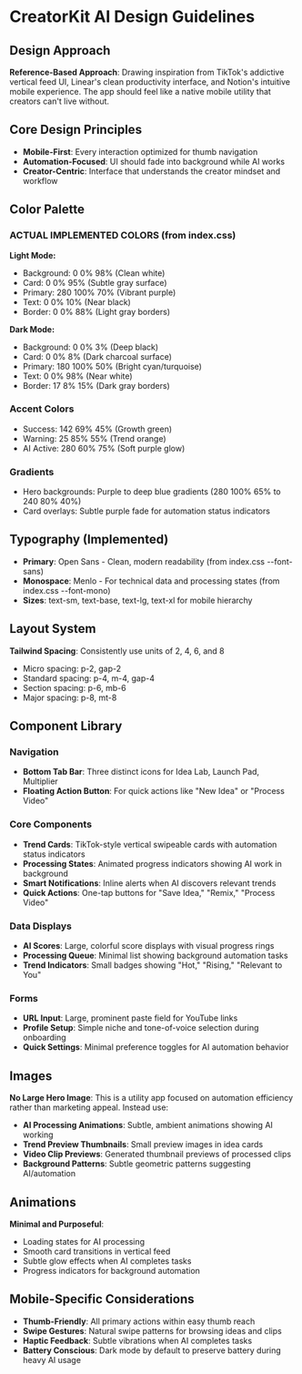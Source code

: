 # CreatorKit AI Design Guidelines

## Design Approach
**Reference-Based Approach**: Drawing inspiration from TikTok's addictive vertical feed UI, Linear's clean productivity interface, and Notion's intuitive mobile experience. The app should feel like a native mobile utility that creators can't live without.

## Core Design Principles
- **Mobile-First**: Every interaction optimized for thumb navigation
- **Automation-Focused**: UI should fade into background while AI works
- **Creator-Centric**: Interface that understands the creator mindset and workflow

## Color Palette

### ACTUAL IMPLEMENTED COLORS (from index.css)

**Light Mode:**
- Background: 0 0% 98% (Clean white)
- Card: 0 0% 95% (Subtle gray surface)
- Primary: 280 100% 70% (Vibrant purple)
- Text: 0 0% 10% (Near black)
- Border: 0 0% 88% (Light gray borders)

**Dark Mode:**
- Background: 0 0% 3% (Deep black)
- Card: 0 0% 8% (Dark charcoal surface) 
- Primary: 180 100% 50% (Bright cyan/turquoise)
- Text: 0 0% 98% (Near white)
- Border: 17 8% 15% (Dark gray borders)

### Accent Colors
- Success: 142 69% 45% (Growth green)
- Warning: 25 85% 55% (Trend orange)
- AI Active: 280 60% 75% (Soft purple glow)

### Gradients
- Hero backgrounds: Purple to deep blue gradients (280 100% 65% to 240 80% 40%)
- Card overlays: Subtle purple fade for automation status indicators

## Typography (Implemented)
- **Primary**: Open Sans - Clean, modern readability (from index.css --font-sans)
- **Monospace**: Menlo - For technical data and processing states (from index.css --font-mono)
- **Sizes**: text-sm, text-base, text-lg, text-xl for mobile hierarchy

## Layout System
**Tailwind Spacing**: Consistently use units of 2, 4, 6, and 8
- Micro spacing: p-2, gap-2
- Standard spacing: p-4, m-4, gap-4
- Section spacing: p-6, mb-6
- Major spacing: p-8, mt-8

## Component Library

### Navigation
- **Bottom Tab Bar**: Three distinct icons for Idea Lab, Launch Pad, Multiplier
- **Floating Action Button**: For quick actions like "New Idea" or "Process Video"

### Core Components
- **Trend Cards**: TikTok-style vertical swipeable cards with automation status indicators
- **Processing States**: Animated progress indicators showing AI work in background
- **Smart Notifications**: Inline alerts when AI discovers relevant trends
- **Quick Actions**: One-tap buttons for "Save Idea," "Remix," "Process Video"

### Data Displays
- **AI Scores**: Large, colorful score displays with visual progress rings
- **Processing Queue**: Minimal list showing background automation tasks
- **Trend Indicators**: Small badges showing "Hot," "Rising," "Relevant to You"

### Forms
- **URL Input**: Large, prominent paste field for YouTube links
- **Profile Setup**: Simple niche and tone-of-voice selection during onboarding
- **Quick Settings**: Minimal preference toggles for AI automation behavior

## Images
**No Large Hero Image**: This is a utility app focused on automation efficiency rather than marketing appeal. Instead use:
- **AI Processing Animations**: Subtle, ambient animations showing AI working
- **Trend Preview Thumbnails**: Small preview images in idea cards
- **Video Clip Previews**: Generated thumbnail previews of processed clips
- **Background Patterns**: Subtle geometric patterns suggesting AI/automation

## Animations
**Minimal and Purposeful**:
- Loading states for AI processing
- Smooth card transitions in vertical feed
- Subtle glow effects when AI completes tasks
- Progress indicators for background automation

## Mobile-Specific Considerations
- **Thumb-Friendly**: All primary actions within easy thumb reach
- **Swipe Gestures**: Natural swipe patterns for browsing ideas and clips
- **Haptic Feedback**: Subtle vibrations when AI completes tasks
- **Battery Conscious**: Dark mode by default to preserve battery during heavy AI usage